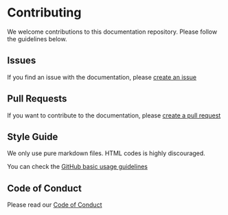 # Contributing

We welcome contributions to this documentation repository. Please follow the guidelines below.

## Issues

If you find an issue with the documentation, please [create an issue](https://github.com/stratego-chile/azulbox-content/issues/new)

## Pull Requests

If you want to contribute to the documentation, please [create a pull request](https://github.com/stratego-chile/azulbox-content/compare)

## Style Guide

We only use pure markdown files. HTML codes is highly discouraged.

You can check the [GitHub basic usage guidelines](https://docs.github.com/en/get-started/writing-on-github/getting-started-with-writing-and-formatting-on-github/basic-writing-and-formatting-syntax)

## Code of Conduct

Please read our [Code of Conduct](https://github.com/stratego-chile/azulbox-content/blob/main/CODE_OF_CONDUCT.md)
